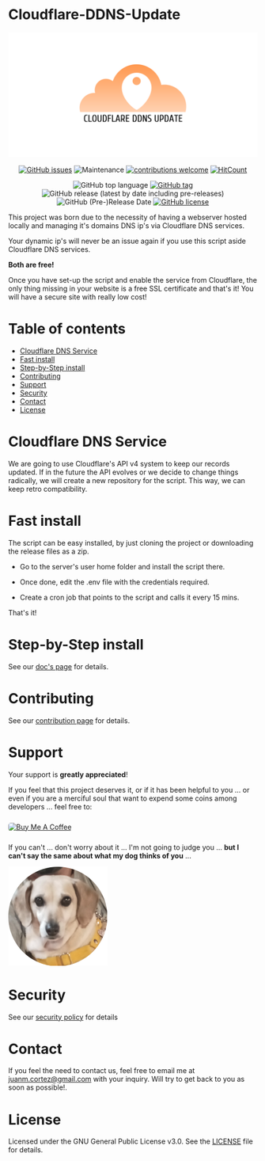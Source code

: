 # Cloudflare-DDNS-Update

<div align="center">

![Cloudflare DDNS Update](https://github.com/juanmcortez/Cloudflare-DDNS-Update/blob/master/CloudflareDDNS/docs/images/brand.png)

[![GitHub issues](https://img.shields.io/github/issues/juanmcortez/Cloudflare-DDNS-Update?label=Features%20/%20Issues)](https://github.com/juanmcortez/Cloudflare-DDNS-Update/issues)
![Maintenance](https://img.shields.io/maintenance/yes/2020?label=Maintained)
[![contributions welcome](https://img.shields.io/badge/contributions-welcome-brightgreen.svg?style=flat&label=Contributions)](https://github.com/dwyl/esta/issues)
[![HitCount](https://hits.dwyl.com/juanmcortez/Cloudflare-DDNS-Update.svg)](https://hits.dwyl.com/juanmcortez/Cloudflare-DDNS-Update)

![GitHub top language](https://img.shields.io/github/languages/top/juanmcortez/Cloudflare-DDNS-Update)
[![GitHub tag](https://img.shields.io/github/tag/juanmcortez/Cloudflare-DDNS-Update?label=Tag)](https://github.com/juanmcortez/Cloudflare-DDNS-Update/tags/)
![GitHub release (latest by date including pre-releases)](https://img.shields.io/github/v/release/juanmcortez/Cloudflare-DDNS-Update?include_prereleases&label=Release)
![GitHub (Pre-)Release Date](https://img.shields.io/github/release-date-pre/juanmcortez/Cloudflare-DDNS-Update?label=Release%20Date)
[![GitHub license](https://img.shields.io/github/license/juanmcortez/Cloudflare-DDNS-Update?label=License)](https://github.com/juanmcortez/Cloudflare-DDNS-Update/blob/master/LICENSE)

</div>

This project was born due to the necessity of having a webserver hosted locally
and managing it's domains DNS ip's via Cloudflare DNS services.

Your dynamic ip's will never be an issue again if you use this script aside
Cloudflare DNS services.

**Both are free!**

Once you have set-up the script and enable the service from Cloudflare, the only
thing missing in your website is a free SSL certificate and that's it! You will
have a secure site with really low cost!

# Table of contents
- [Cloudflare DNS Service](#cloudflare-dns-service)
- [Fast install](#fast-install)
- [Step-by-Step install](#step-by-step-install)
- [Contributing](#contributing)
- [Support](#support)
- [Security](#security)
- [Contact](#contact)
- [License](#license)


# Cloudflare DNS Service

We are going to use Cloudflare's API v4 system to keep our records updated. If in
the future the API evolves or we decide to change things radically, we will create
a new repository for the script. This way, we can keep retro compatibility.


# Fast install

The script can be easy installed, by just cloning the project or downloading the
release files as a zip.

- Go to the server's user home folder and install the script there.

- Once done, edit the .env file with the credentials required.

- Create a cron job that points to the script and calls it every 15 mins.

That's it!


# Step-by-Step install

See our [doc's page](https://github.com/juanmcortez/Cloudflare-DDNS-Update/blob/master/CloudflareDDNS/docs/STEPBYSTEP.md) for details.


# Contributing

See our [contribution page](https://github.com/juanmcortez/Cloudflare-DDNS-Update/blob/master/CONTRIBUTING.md) for details.


# Support

Your support is **greatly appreciated**!

If you feel that this project deserves it, or if it has been helpful to you ... or even if you are a merciful soul that want to expend some coins among developers ... feel free to:


<a href="https://www.buymeacoffee.com/juamcortez" target="_blank"><img src="https://cdn.buymeacoffee.com/buttons/lato-red.png" alt="Buy Me A Coffee" height="51" width="217" style="height: 51px !important;width: 217px !important; border-radius: 5px; margin: 10px 0;" ></a>


If you can't ... don't worry about it ... I'm not going to judge you ... **but I can't say the same about what my dog thinks of you** ...

!["Gorda" judging you](https://github.com/juanmcortez/Cloudflare-DDNS-Update/blob/master/CloudflareDDNS/docs/images/judging_dog.png)


# Security

See our [security policy](https://github.com/juanmcortez/Cloudflare-DDNS-Update/blob/master/SECURITY.md) for details


# Contact

If you feel the need to contact us, feel free to email me at [juanm.cortez@gmail.com](mailto:juanm.cortez@gmail.com) with your inquiry. Will try to get back to you as soon as possible!.

# License

Licensed under the GNU General Public License v3.0. See the [LICENSE](https://github.com/juanmcortez/Cloudflare-DDNS-Update/blob/master/LICENSE) file for details.
